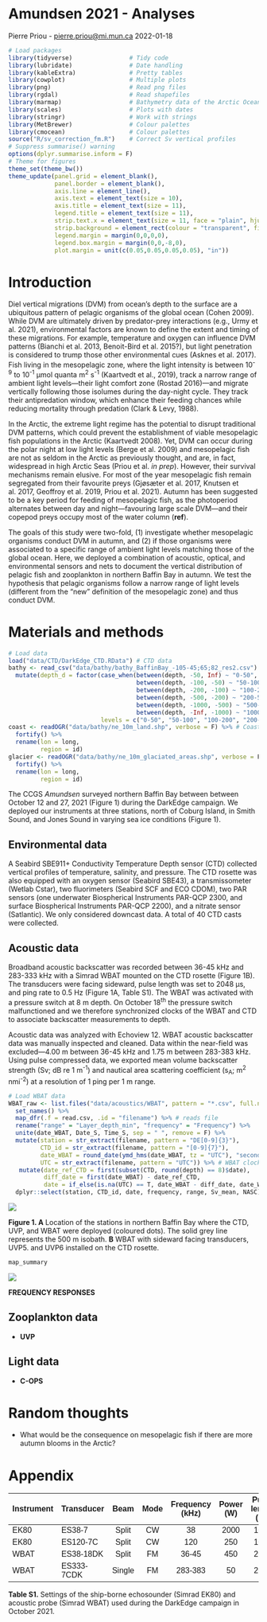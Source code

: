 Amundsen 2021 - Analyses
================
Pierre Priou - <pierre.priou@mi.mun.ca>
2022-01-18

``` r
# Load packages
library(tidyverse)                # Tidy code
library(lubridate)                # Date handling
library(kableExtra)               # Pretty tables
library(cowplot)                  # Multiple plots
library(png)                      # Read png files
library(rgdal)                    # Read shapefiles
library(marmap)                   # Bathymetry data of the Arctic Ocean
library(scales)                   # Plots with dates
library(stringr)                  # Work with strings
library(MetBrewer)                # Colour palettes
library(cmocean)                  # Colour palettes
source("R/sv_correction_fm.R")    # Correct Sv vertical profiles
# Suppress summarise() warning
options(dplyr.summarise.inform = F)
# Theme for figures
theme_set(theme_bw())
theme_update(panel.grid = element_blank(), 
             panel.border = element_blank(), 
             axis.line = element_line(),
             axis.text = element_text(size = 10),
             axis.title = element_text(size = 11),
             legend.title = element_text(size = 11),
             strip.text.x = element_text(size = 11, face = "plain", hjust = 0.5),
             strip.background = element_rect(colour = "transparent", fill = "transparent"),
             legend.margin = margin(0,0,0,0),
             legend.box.margin = margin(0,0,-8,0),
             plot.margin = unit(c(0.05,0.05,0.05,0.05), "in"))
```

# Introduction

Diel vertical migrations (DVM) from ocean’s depth to the surface are a
ubiquitous pattern of pelagic organisms of the global ocean (Cohen
2009). While DVM are ultimately driven by predator-prey interactions
(e.g., Urmy et al. 2021), environmental factors are known to define the
extent and timing of these migrations. For example, temperature and
oxygen can influence DVM patterns (Bianchi et al. 2013, Benoit-Bird et
al. 2015?), but light penetration is considered to trump those other
environmental cues (Asknes et al. 2017). Fish living in the mesopelagic
zone, where the light intensity is between 10<sup>-9</sup> to
10<sup>-1</sup> μmol quanta m<sup>2</sup> s<sup>-1</sup> (Kaartvedt et
al., 2019), track a narrow range of ambient light levels—their light
comfort zone (Rostad 2016)—and migrate vertically following those
isolumes during the day-night cycle. They track their antipredation
window, which enhance their feeding chances while reducing mortality
through predation (Clark & Levy, 1988).

In the Arctic, the extreme light regime has the potential to disrupt
traditional DVM patterns, which could prevent the establishment of
viable mesopelagic fish populations in the Arctic (Kaartvedt 2008). Yet,
DVM can occur during the polar night at low light levels (Berge et
al. 2009) and mesopelagic fish are not as seldom in the Arctic as
previously thought, and are, in fact, widespread in high Arctic Seas
(Priou et al. *in prep*). However, their survival mechanisms remain
elusive. For most of the year mesopelagic fish remain segregated from
their favourite preys (Gjøsæter et al. 2017, Knutsen et al. 2017,
Geoffroy et al. 2019, Priou et al. 2021). Autumn has been suggested to
be a key period for feeding of mesopelagic fish, as the photoperiod
alternates between day and night—favouring large scale DVM—and their
copepod preys occupy most of the water column (**ref**).

The goals of this study were two-fold, (1) investigate whether
mesopelagic organisms conduct DVM in autumn, and (2) if those organisms
were associated to a specific range of ambient light levels matching
those of the global ocean. Here, we deployed a combination of acoustic,
optical, and environmental sensors and nets to document the vertical
distribution of pelagic fish and zooplankton in northern Baffin Bay in
autumn. We test the hypothesis that pelagic organisms follow a narrow
range of light levels (different from the “new” definition of the
mesopelagic zone) and thus conduct DVM.

# Materials and methods

``` r
# Load data
load("data/CTD/DarkEdge_CTD.RData") # CTD data
bathy <- read_csv("data/bathy/bathy_BaffinBay_-105-45;65;82_res2.csv") %>%
  mutate(depth_d = factor(case_when(between(depth, -50, Inf) ~ "0-50",
                                    between(depth, -100, -50) ~ "50-100",
                                    between(depth, -200, -100) ~ "100-200",
                                    between(depth, -500, -200) ~ "200-500",
                                    between(depth, -1000, -500) ~ "500-1000",
                                    between(depth, -Inf, -1000) ~ "1000-2500"),
                          levels = c("0-50", "50-100", "100-200", "200-500", "500-1000", "1000-2500")))
coast <- readOGR("data/bathy/ne_10m_land.shp", verbose = F) %>% # Coastlines
  fortify() %>%
  rename(lon = long,
         region = id)
glacier <- readOGR("data/bathy/ne_10m_glaciated_areas.shp", verbose = F) %>% # Glaciers
  fortify() %>%
  rename(lon = long,
         region = id)
```

The CCGS *Amundsen* surveyed northern Baffin Bay between between October
12 and 27, 2021 (Figure 1) during the DarkEdge campaign. We deployed our
instruments at three stations, north of Coburg Island, in Smith Sound,
and Jones Sound in varying sea ice conditions (Figure 1).

## Environmental data

A Seabird SBE911+ Conductivity Temperature Depth sensor (CTD) collected
vertical profiles of temperature, salinity, and pressure. The CTD
rosette was also equipped with an oxygen sensor (Seabird SBE43), a
transmissometer (Wetlab Cstar), two fluorimeters (Seabird SCF and ECO
CDOM), two PAR sensors (one underwater Biospherical Instruments PAR-QCP
2300, and surface Biospherical Instruments PAR-QCP 2200), and a nitrate
sensor (Satlantic). We only considered downcast data. A total of 40 CTD
casts were collected.

## Acoustic data

Broadband acoustic backscatter was recorded between 36-45 kHz and
283-333 kHz with a Simrad WBAT mounted on the CTD rosette (Figure 1B).
The transducers were facing sideward, pulse length was set to 2048 μs,
and ping rate to 0.5 Hz (Figure 1A, Table S1). The WBAT was activated
with a pressure switch at 8 m depth. On October 18<sup>th</sup> the
pressure switch malfunctioned and we therefore synchronized clocks of
the WBAT and CTD to associate backscatter measurements to depth.

Acoustic data was analyzed with Echoview 12. WBAT acoustic backscatter
data was manually inspected and cleaned. Data within the near-field was
excluded—4.00 m between 36-45 kHz and 1.75 m between 283-383 kHz. Using
pulse compressed data, we exported mean volume backscatter strength (Sv;
dB re 1 m<sup>-1</sup>) and nautical area scattering coefficient
(s<sub>A</sub>; m<sup>2</sup> nmi<sup>-2</sup>) at a resolution of 1
ping per 1 m range.

``` r
# Load WBAT data
WBAT_raw <- list.files("data/acoustics/WBAT", pattern = "*.csv", full.names = T) %>% 
  set_names() %>%
  map_dfr(.f = read.csv, .id = "filename") %>% # reads file
  rename("range" = "Layer_depth_min", "frequency" = "Frequency") %>%
  unite(date_WBAT, Date_S, Time_S, sep = " ", remove = F) %>%
  mutate(station = str_extract(filename, pattern = "DE[0-9]{3}"),
         CTD_id = str_extract(filename, pattern = "[0-9]{7}"),
         date_WBAT = round_date(ymd_hms(date_WBAT, tz = "UTC"), "second"),
         UTC = str_extract(filename, pattern = "UTC")) %>% # WBAT clock was either off by 4 hours or was in UTC
   mutate(date_ref_CTD = first(subset(CTD, round(depth) == 8)$date),
          diff_date = first(date_WBAT) - date_ref_CTD,
          date = if_else(is.na(UTC) == T, date_WBAT - diff_date, date_WBAT)) %>%
  dplyr::select(station, CTD_id, date, frequency, range, Sv_mean, NASC)
```

<img src="Amundsen_2021_analyses_files/figure-gfm/map-CTD-locations-1.png" style="display: block; margin: auto;" />

**Figure 1. A** Location of the stations in northern Baffin Bay where
the CTD, UVP, and WBAT were deployed (coloured dots). The solid grey
line represents the 500 m isobath. **B** WBAT with sideward facing
transducers, UVP5. and UVP6 installed on the CTD rosette.

``` r
map_summary
```

![](Amundsen_2021_analyses_files/figure-gfm/unnamed-chunk-1-1.png)<!-- -->

**FREQUENCY RESPONSES**

## Zooplankton data

-   **UVP**

## Light data

-   **C-OPS**

# Random thoughts

-   What would be the consequence on mesopelagic fish if there are more
    autumn blooms in the Arctic?

# Appendix

<table class=" lightable-classic" style="font-family: Arial; margin-left: auto; margin-right: auto;">
<thead>
<tr>
<th style="text-align:left;font-weight: bold;">
Instrument
</th>
<th style="text-align:left;font-weight: bold;">
Transducer
</th>
<th style="text-align:center;font-weight: bold;">
Beam
</th>
<th style="text-align:center;font-weight: bold;">
Mode
</th>
<th style="text-align:center;font-weight: bold;">
Frequency (kHz)
</th>
<th style="text-align:center;font-weight: bold;">
Power (W)
</th>
<th style="text-align:center;font-weight: bold;">
Pulse length (µs)
</th>
<th style="text-align:center;font-weight: bold;">
Ramping
</th>
<th style="text-align:center;font-weight: bold;">
Ping rate (Hz)
</th>
<th style="text-align:center;font-weight: bold;">
Filter type
</th>
<th style="text-align:center;font-weight: bold;">
FM mode
</th>
</tr>
</thead>
<tbody>
<tr>
<td style="text-align:left;">
EK80
</td>
<td style="text-align:left;">
ES38-7
</td>
<td style="text-align:center;">
Split
</td>
<td style="text-align:center;">
CW
</td>
<td style="text-align:center;">
38
</td>
<td style="text-align:center;">
2000
</td>
<td style="text-align:center;">
1024
</td>
<td style="text-align:center;">
Fast
</td>
<td style="text-align:center;">
max
</td>
<td style="text-align:center;">
</td>
<td style="text-align:center;">
</td>
</tr>
<tr>
<td style="text-align:left;">
EK80
</td>
<td style="text-align:left;">
ES120-7C
</td>
<td style="text-align:center;">
Split
</td>
<td style="text-align:center;">
CW
</td>
<td style="text-align:center;">
120
</td>
<td style="text-align:center;">
250
</td>
<td style="text-align:center;">
1024
</td>
<td style="text-align:center;">
Fast
</td>
<td style="text-align:center;">
max
</td>
<td style="text-align:center;">
</td>
<td style="text-align:center;">
</td>
</tr>
<tr>
<td style="text-align:left;">
WBAT
</td>
<td style="text-align:left;">
ES38-18DK
</td>
<td style="text-align:center;">
Split
</td>
<td style="text-align:center;">
FM
</td>
<td style="text-align:center;">
36-45
</td>
<td style="text-align:center;">
450
</td>
<td style="text-align:center;">
2048
</td>
<td style="text-align:center;">
?
</td>
<td style="text-align:center;">
0.5
</td>
<td style="text-align:center;">
?
</td>
<td style="text-align:center;">
?
</td>
</tr>
<tr>
<td style="text-align:left;">
WBAT
</td>
<td style="text-align:left;">
ES333-7CDK
</td>
<td style="text-align:center;">
Single
</td>
<td style="text-align:center;">
FM
</td>
<td style="text-align:center;">
283-383
</td>
<td style="text-align:center;">
50
</td>
<td style="text-align:center;">
2048
</td>
<td style="text-align:center;">
?
</td>
<td style="text-align:center;">
0.5
</td>
<td style="text-align:center;">
?
</td>
<td style="text-align:center;">
?
</td>
</tr>
</tbody>
</table>

**Table S1.** Settings of the ship-borne echosounder (Simrad EK80) and
acoustic probe (Simrad WBAT) used during the DarkEdge campaign in
October 2021.
